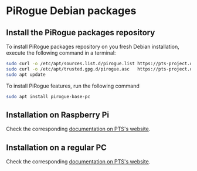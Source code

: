 # PiRogue Debian packages

## Install the PiRogue packages repository

To install PiRogue packages repository on you fresh Debian installation, execute the following command in a terminal:

```bash
sudo curl -o /etc/apt/sources.list.d/pirogue.list https://pts-project.org/ppa/pirogue.list
sudo curl -o /etc/apt/trusted.gpg.d/pirogue.asc   https://pts-project.org/ppa/Key.gpg
sudo apt update
```

To install PiRogue features, run the following command
```bash
sudo apt install pirogue-base-pc
```

## Installation on Raspberry Pi 
Check the corresponding [documentation on PTS's website](https://pts-project.org/docs/pirogue/build-a-pirogue/).

## Installation on a regular PC
Check the corresponding [documentation on PTS's website](https://pts-project.org/docs/recipes/turn-a-regular-pc-into-a-pirogue/).
